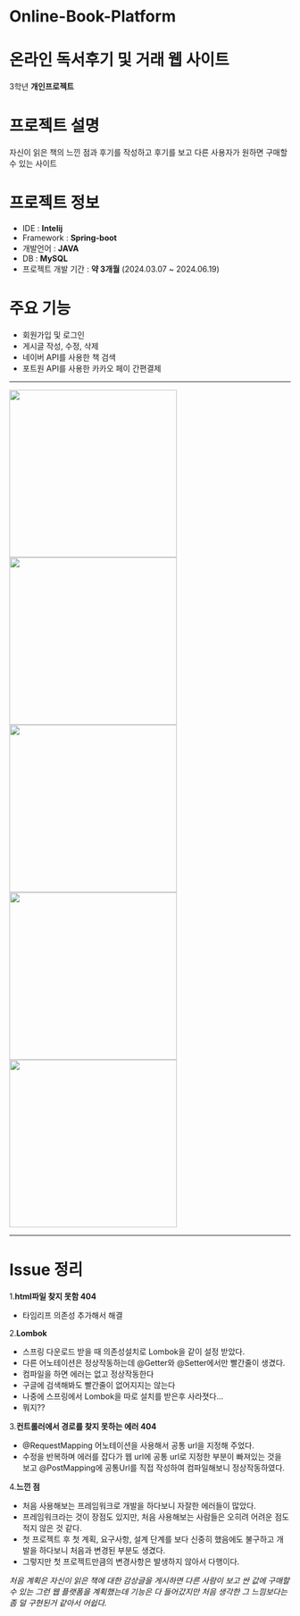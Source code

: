 # Online-Book-Platform
온라인 독서후기 및 거래 웹 사이트
=======
3학년 **개인프로젝트** 


# 프로젝트 설명
자신이 읽은 책의 느낀 점과 후기를 작성하고 후기를 보고 다른 사용자가 원하면 구매할 수 있는 사이트

# 프로젝트 정보
- IDE : **Intelij**
- Framework : **Spring-boot**
- 개발언어 : **JAVA**
- DB : **MySQL**
- 프로젝트 개발 기간 : **약 3개월** (2024.03.07 ~ 2024.06.19)

# 주요 기능
- 회원가입 및 로그인
- 게시글 작성, 수정, 삭제
- 네이버 API를 사용한 책 검색
- 포트원 API를 사용한 카카오 페이 간편결제


- - - 

<img src="https://github.com/MCK-OOTS/Online-Book-Platform/assets/153693799/bbac64f7-57eb-494a-be56-598fbd958afe" width=300 height=300>
<img src="https://github.com/MCK-OOTS/Online-Book-Platform/assets/153693799/e7f0ea8c-d83f-41e8-8ccb-1154ea0911c8" width=300 height=300>
<img src="https://github.com/MCK-OOTS/Online-Book-Platform/assets/153693799/f8bb8554-0542-47ae-9fd3-95d042163ad2" width=300 height=300>

<img src="https://github.com/MCK-OOTS/Online-Book-Platform/assets/153693799/d7cebb01-1484-4268-8796-a278a56d28e9" width=300 height=300>  
<img src="https://github.com/MCK-OOTS/Online-Book-Platform/assets/153693799/84e2a7c5-35ef-4a66-bf35-e644ac86e2a1" width=300 height=300>  

- - - -

# Issue 정리

1.**html파일 찾지 못함 404**
- 타임리프 의존성 추가해서 해결
  
2.**Lombok**
- 스프링 다운로드 받을 때 의존성설치로 Lombok을 같이 설정 받았다.
- 다른 어노테이션은 정상작동하는데 @Getter와 @Setter에서만 빨간줄이 생겼다.
- 컴파일을 하면 에러는 없고 정상작동한다
- 구글에 검색해봐도 빨간줄이 없어지지는 않는다
- 나중에 스프링에서 Lombok을 따로 설치를 받은후 사라졋다...
- 뭐지??
  
3.**컨트롤러에서 경로를 찾지 못하는 에러 404**
- @RequestMapping 어노테이션을 사용해서 공통 url을 지정해 주었다.
- 수정을 반복하며 에러를 잡다가 웹 url에 공통 url로 지정한 부분이 빠져있는 것을 보고 @PostMapping에 공통Url를 직접 작성하여 컴파일해보니 정상작동하였다.
  
4.**느낀 점**
- 처음 사용해보는 프레임워크로 개발을 하다보니 자잘한 에러들이 많았다.
- 프레임워크라는 것이 장점도 있지만, 처음 사용해보는 사람들은 오히려 어려운 점도 적지 않은 것 같다.
- 첫 프로젝트 후 첫 계획, 요구사항, 설계 단계를 보다 신중히 했음에도 불구하고 개발을 하다보니 처음과 변경된 부분도 생겼다.
- 그렇지만 첫 프로젝트만큼의 변경사항은 발생하지 않아서 다행이다.

*처음 계획은 자신이 읽은 책에 대한 감상글을 게시하면 다른 사람이 보고 싼 값에 구매할 수 있는 그런 웹 플랫폼을 계획했는데 기능은 다 들어갔지만 처음 생각한 그 느낌보다는 좀 덜 구현된거 같아서 어쉽다.*
